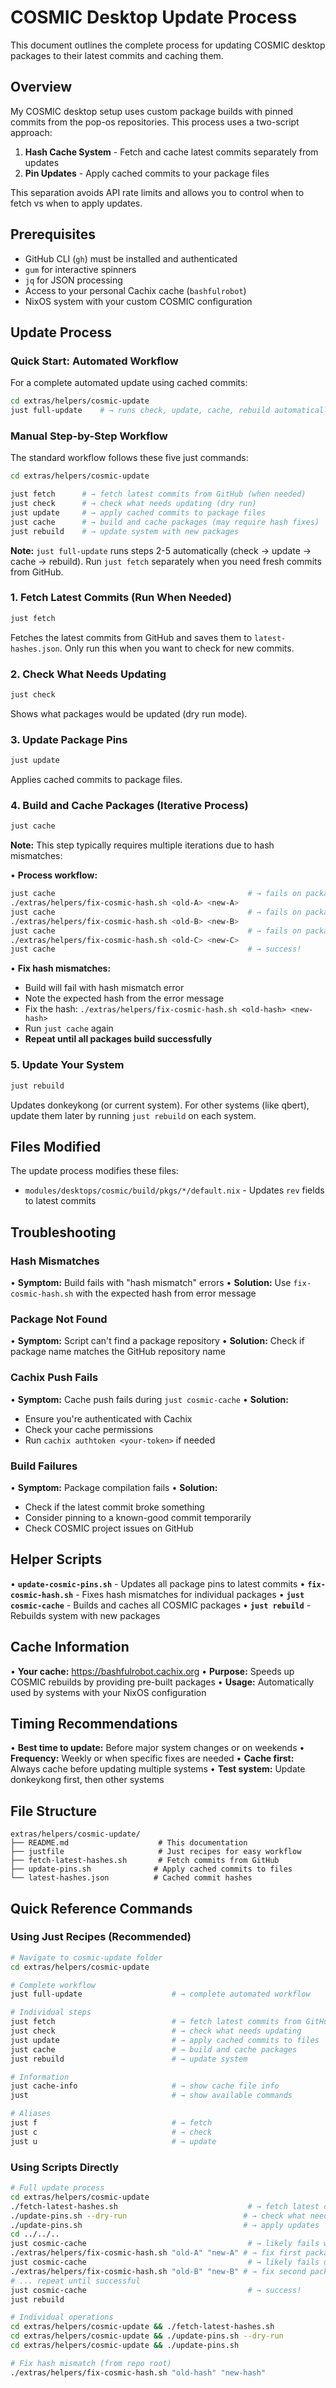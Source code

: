 # COSMIC Desktop Update Process

This document outlines the complete process for updating COSMIC desktop packages to their latest commits and caching them.

## Overview

My COSMIC desktop setup uses custom package builds with pinned commits from the pop-os repositories. This process uses a two-script approach:

1. **Hash Cache System** - Fetch and cache latest commits separately from updates
2. **Pin Updates** - Apply cached commits to your package files

This separation avoids API rate limits and allows you to control when to fetch vs when to apply updates.

## Prerequisites

- GitHub CLI (`gh`) must be installed and authenticated
- `gum` for interactive spinners
- `jq` for JSON processing
- Access to your personal Cachix cache (`bashfulrobot`)
- NixOS system with your custom COSMIC configuration

## Update Process

### Quick Start: Automated Workflow

For a complete automated update using cached commits:

```bash
cd extras/helpers/cosmic-update
just full-update    # → runs check, update, cache, rebuild automatically
```

### Manual Step-by-Step Workflow

The standard workflow follows these five just commands:

```bash
cd extras/helpers/cosmic-update

just fetch      # → fetch latest commits from GitHub (when needed)
just check      # → check what needs updating (dry run)
just update     # → apply cached commits to package files
just cache      # → build and cache packages (may require hash fixes)
just rebuild    # → update system with new packages
```

**Note:** `just full-update` runs steps 2-5 automatically (check → update → cache → rebuild). Run `just fetch` separately when you need fresh commits from GitHub.

### 1. Fetch Latest Commits (Run When Needed)

```bash
just fetch
```

Fetches the latest commits from GitHub and saves them to `latest-hashes.json`. Only run this when you want to check for new commits.

### 2. Check What Needs Updating

```bash
just check
```

Shows what packages would be updated (dry run mode).

### 3. Update Package Pins

```bash
just update
```

Applies cached commits to package files.

### 4. Build and Cache Packages (Iterative Process)

```bash
just cache
```

**Note:** This step typically requires multiple iterations due to hash mismatches:

• **Process workflow:**
  ```bash
  just cache                                           # → fails on package A
  ./extras/helpers/fix-cosmic-hash.sh <old-A> <new-A>
  just cache                                           # → fails on package B
  ./extras/helpers/fix-cosmic-hash.sh <old-B> <new-B>
  just cache                                           # → fails on package C
  ./extras/helpers/fix-cosmic-hash.sh <old-C> <new-C>
  just cache                                           # → success!
  ```

• **Fix hash mismatches:**
  - Build will fail with hash mismatch error
  - Note the expected hash from the error message
  - Fix the hash: `./extras/helpers/fix-cosmic-hash.sh <old-hash> <new-hash>`
  - Run `just cache` again
  - **Repeat until all packages build successfully**

### 5. Update Your System

```bash
just rebuild
```

Updates donkeykong (or current system). For other systems (like qbert), update them later by running `just rebuild` on each system.

## Files Modified

The update process modifies these files:
- `modules/desktops/cosmic/build/pkgs/*/default.nix` - Updates `rev` fields to latest commits

## Troubleshooting

### Hash Mismatches
• **Symptom:** Build fails with "hash mismatch" errors
• **Solution:** Use `fix-cosmic-hash.sh` with the expected hash from error message

### Package Not Found
• **Symptom:** Script can't find a package repository
• **Solution:** Check if package name matches the GitHub repository name

### Cachix Push Fails
• **Symptom:** Cache push fails during `just cosmic-cache`
• **Solution:**
  - Ensure you're authenticated with Cachix
  - Check your cache permissions
  - Run `cachix authtoken <your-token>` if needed

### Build Failures
• **Symptom:** Package compilation fails
• **Solution:**
  - Check if the latest commit broke something
  - Consider pinning to a known-good commit temporarily
  - Check COSMIC project issues on GitHub

## Helper Scripts

• **`update-cosmic-pins.sh`** - Updates all package pins to latest commits
• **`fix-cosmic-hash.sh`** - Fixes hash mismatches for individual packages
• **`just cosmic-cache`** - Builds and caches all COSMIC packages
• **`just rebuild`** - Rebuilds system with new packages

## Cache Information

• **Your cache:** https://bashfulrobot.cachix.org
• **Purpose:** Speeds up COSMIC rebuilds by providing pre-built packages
• **Usage:** Automatically used by systems with your NixOS configuration

## Timing Recommendations

• **Best time to update:** Before major system changes or on weekends
• **Frequency:** Weekly or when specific fixes are needed
• **Cache first:** Always cache before updating multiple systems
• **Test system:** Update donkeykong first, then other systems

## File Structure

```
extras/helpers/cosmic-update/
├── README.md                    # This documentation
├── justfile                     # Just recipes for easy workflow
├── fetch-latest-hashes.sh       # Fetch commits from GitHub
├── update-pins.sh              # Apply cached commits to files
└── latest-hashes.json          # Cached commit hashes
```

## Quick Reference Commands

### Using Just Recipes (Recommended)

```bash
# Navigate to cosmic-update folder
cd extras/helpers/cosmic-update

# Complete workflow
just full-update                    # → complete automated workflow

# Individual steps
just fetch                          # → fetch latest commits from GitHub (when needed)
just check                          # → check what needs updating
just update                         # → apply cached commits to files
just cache                          # → build and cache packages
just rebuild                        # → update system

# Information
just cache-info                     # → show cache file info
just                                # → show available commands

# Aliases
just f                              # → fetch
just c                              # → check
just u                              # → update
```

### Using Scripts Directly

```bash
# Full update process
cd extras/helpers/cosmic-update
./fetch-latest-hashes.sh                             # → fetch latest commits (when needed)
./update-pins.sh --dry-run                          # → check what needs updating
./update-pins.sh                                    # → apply updates
cd ../../..
just cosmic-cache                                    # → likely fails with hash error
./extras/helpers/fix-cosmic-hash.sh "old-A" "new-A" # → fix first package
just cosmic-cache                                    # → likely fails on next package
./extras/helpers/fix-cosmic-hash.sh "old-B" "new-B" # → fix second package
# ... repeat until successful
just cosmic-cache                                    # → success!
just rebuild

# Individual operations
cd extras/helpers/cosmic-update && ./fetch-latest-hashes.sh
cd extras/helpers/cosmic-update && ./update-pins.sh --dry-run
cd extras/helpers/cosmic-update && ./update-pins.sh

# Fix hash mismatch (from repo root)
./extras/helpers/fix-cosmic-hash.sh "old-hash" "new-hash"
```

